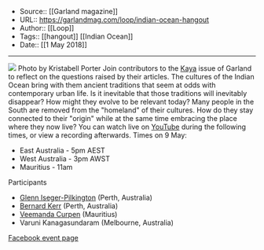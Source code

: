 ﻿
  * Source:: [[Garland magazine]]
  * URL:: https://garlandmag.com/loop/indian-ocean-hangout
  * Author:: [[Loop]]
  * Tags:: [[hangout]] [[Indian Ocean]]
  * Date:: [[1 May 2018]]


* * *
[![](https://garlandmag.com/wp-content/uploads/2018/03/20160930_173451-1024x576.jpg)](https://garlandmag.com/wp-content/uploads/2018/03/20160930_173451.jpg)
Photo by Kristabell Porter
Join contributors to the [Kaya](https://garlandmag.com/issue-10/) issue of Garland to reflect on the questions raised by their articles. 
The cultures of the Indian Ocean bring with them ancient traditions that seem at odds with contemporary urban life. Is it inevitable that those traditions will inevitably disappear? How might they evolve to be relevant today?
Many people in the South are removed from the "homeland" of their cultures. How do they stay connected to their "origin" while at the same time embracing the place where they now live?
You can watch live on [YouTube](https://www.youtube.com/watch?v=orzNaDiTeNY) during the following times, or view a recording afterwards. 
Times on 9 May:
  * East Australia - 5pm AEST
  * West Australia - 3pm AWST
  * Mauritius - 11am


Participants
  * [Glenn Iseger-Pilkington](https://garlandmag.com/article/ngurra/) (Perth, Australia)
  * [Bernard Kerr](https://garlandmag.com/article/vahana/) (Perth, Australia)
  * [Veemanda Curpen](https://garlandmag.com/article/floral-innovation/) (Mauritius)
  * Varuni Kanagasundaram (Melbourne, Australia)


[Facebook event page](https://www.facebook.com/events/161738731161457)
